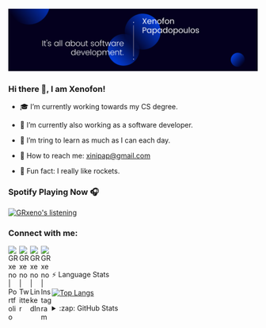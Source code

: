![Banner](https://github.com/GRxeno/GRxeno/blob/main/Banner.png?raw=true)

### Hi there 👋, I am Xenofon!

- :mortar_board: I’m currently working towards my CS degree. 
- :office: I’m currently also working as a software developer.
- :raising_hand: I’m tring to learn as much as I can each day.

- :e-mail: How to reach me: xinipap@gmail.com 
- :rocket: Fun fact: I really like rockets.



### Spotify Playing Now 🎧

[![GRxeno's listening](https://novatorem-three-ruddy.vercel.app/api/spotify)](https://open.spotify.com/user/GRxeno)


### Connect with me:

[<img align="left" alt="GRxeno | Portfolio" width="22px" src="https://img.icons8.com/fluency/48/000000/globe.png" />][website]
[<img align="left" alt="GRxeno | Twitter" width="22px" src="https://img.icons8.com/color/48/000000/twitter-circled--v1.png" />][twitter]
[<img align="left" alt="GRxeno | LinkedIn" width="22px" src="https://img.icons8.com/color/48/000000/linkedin-circled--v3.png" />][linkedin]
[<img align="left" alt="GRxeno | Instagram" width="22px" src="https://img.icons8.com/fluency/48/000000/instagram-new.png" />][instagram]

<br />
<br />

:zap: Language Stats

[![Top Langs](https://github-readme-stats-seven-tan.vercel.app/api/top-langs/?username=GRxeno&theme=dracula)](https://github.com/grxeno/github-readme-stats)

<details>
  
<summary>:zap: GitHub Stats</summary>

<img align="left" alt="GRxeno's GitHub Stats" src="https://github-readme-stats-seven-tan.vercel.app/api?username=GRxeno&show_icons=true&hide_border=true&theme=dracula" />
  <br /><br /><br /><br /><br /><br /><br /><br /><br />

</details>




[website]: https://grxeno.github.io/Portfolio/
[twitter]: https://twitter.com/xeno_pap
[instagram]: https://www.instagram.com/xeno_pap
[linkedin]: https://www.linkedin.com/in/xenopap

